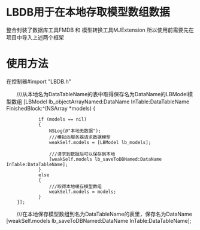# LBDB用于在本地存取模型数组数据
整合封装了数据库工具FMDB 和 模型转换工具MJExtension
所以使用前需要先在项目中导入上述两个框架
# 使用方法
在控制器#import "LBDB.h"


        ///从本地名为DataTableName的表中取得保存名为DataName的LBModel模型数组
        [LBModel lb_objectArrayNamed:DataName InTable:DataTableName FinishedBlock:^(NSArray *models) {
        
                if (models == nil)
                {
                    NSLog(@"本地无数据");
                    ///模拟向服务器请求数据模型
                    weakSelf.models = [LBModel lb_models];
            
                    ///请求到数据后可以保存到本地
                    [weakSelf.models lb_saveToDBNamed:DataName InTable:DataTableName];
                }
                else
                {
                    ///取得本地缓存模型数组
                    weakSelf.models = models;
                }
        }];
        
        
        ///在本地保存模型数组到名为DataTableName的表里，保存名为DataName
        [weakSelf.models lb_saveToDBNamed:DataName InTable:DataTableName];
